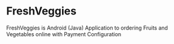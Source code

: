 # FreshVeggies
FreshVeggies is Android (Java) Application to ordering Fruits and Vegetables online with Payment Configuration
